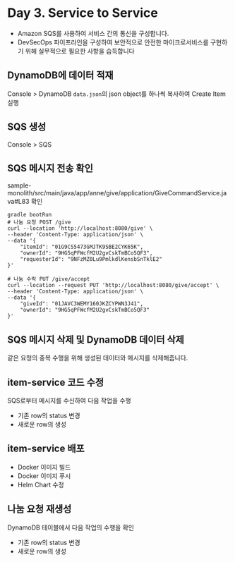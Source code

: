 # Day 3. Service to Service
- Amazon SQS를 사용하여 서비스 간의 통신을 구성합니다.
- DevSecOps 파이프라인을 구성하여 보안적으로 안전한 마이크로서비스를 구현하기 위해 실무적으로 필요한 사항을 습득합니다

## DynamoDB에 데이터 적재
Console > DynamoDB
`data.json`의 json object를 하나씩 복사하여 Create Item 실행

## SQS 생성
Console > SQS

## SQS 메시지 전송 확인
sample-monolith/src/main/java/app/anne/give/application/GiveCommandService.java#L83 확인

```
gradle bootRun
# 나눔 요청 POST /give
curl --location 'http://localhost:8080/give' \
--header 'Content-Type: application/json' \
--data '{
    "itemId": "01G9CS5473GMJTK9SBE2CYK65K",
    "ownerId": "9HG5qPFWcfM2U2gvCskTmBCo5QF3",
    "requesterId": "9NFzMZ0Lu9PmlkdlKensbSnTklE2"
}'

# 나눔 수락 PUT /give/accept
curl --location --request PUT 'http://localhost:8080/give/accept' \
--header 'Content-Type: application/json' \
--data '{
    "giveId": "01JAVC3WEMY160JKZCYPWN3J41",
    "ownerId": "9HG5qPFWcfM2U2gvCskTmBCo5QF3"
}'
```

## SQS 메시지 삭제 및 DynamoDB 데이터 삭제
같은 요청의 중복 수행을 위해 생성된 데이터와 메시지를 삭제해줍니다.

## item-service 코드 수정
SQS로부터 메시지를 수신하여 다음 작업을 수행
- 기존 row의 status 변경
- 새로운 row의 생성

## item-service 배포
- Docker 이미지 빌드
- Docker 이미지 푸시
- Helm Chart 수정

## 나눔 요청 재생성
DynamoDB 테이블에서 다음 작업의 수행을 확인
- 기존 row의 status 변경
- 새로운 row의 생성





